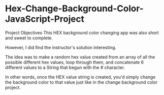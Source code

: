 # Hex-Change-Background-Color-JavaScript-Project
Project Objectives
This HEX background color changing app was also short and sweet to complete.

However, I did find the instructor's solution interesting.

The idea was to make a random hex value created from an array of all the possible different hex values, loop through them, and concatenate 6 different values to a String that begun with the # character.

In other words, once the HEX value string is created, you'd simply change the background color to that value just like in the change background color project.
